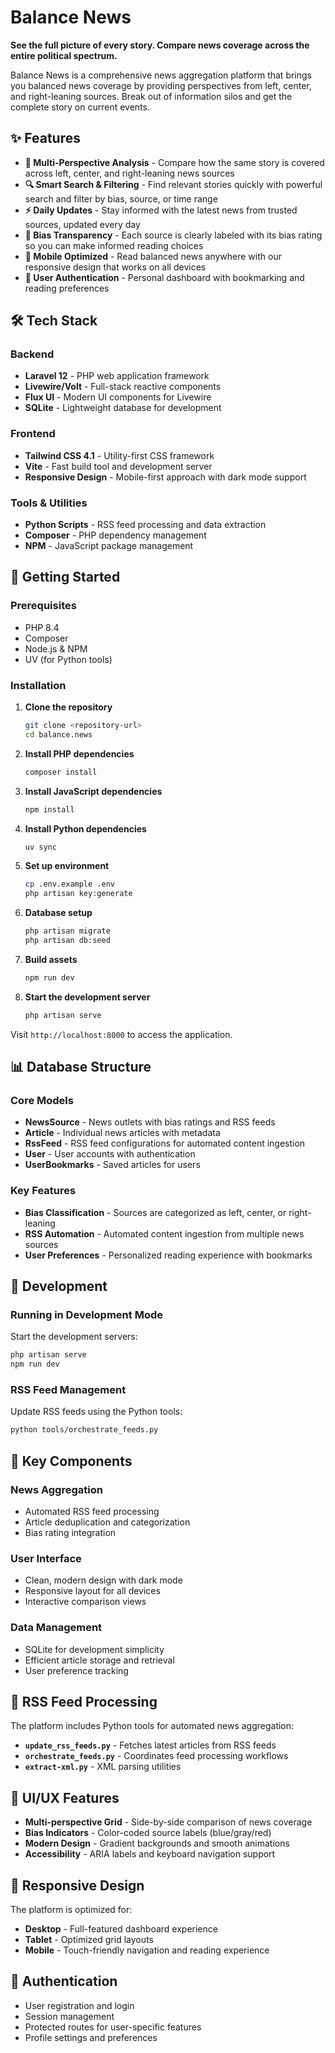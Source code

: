 # Balance News

**See the full picture of every story. Compare news coverage across the entire political spectrum.**

Balance News is a comprehensive news aggregation platform that brings you balanced news coverage by providing perspectives from left, center, and right-leaning sources. Break out of information silos and get the complete story on current events.

## ✨ Features

- **🔄 Multi-Perspective Analysis** - Compare how the same story is covered across left, center, and right-leaning news sources
- **🔍 Smart Search & Filtering** - Find relevant stories quickly with powerful search and filter by bias, source, or time range
- **⚡ Daily Updates** - Stay informed with the latest news from trusted sources, updated every day
- **🎯 Bias Transparency** - Each source is clearly labeled with its bias rating so you can make informed reading choices
- **📱 Mobile Optimized** - Read balanced news anywhere with our responsive design that works on all devices
- **🔐 User Authentication** - Personal dashboard with bookmarking and reading preferences

## 🛠️ Tech Stack

### Backend
- **Laravel 12** - PHP web application framework
- **Livewire/Volt** - Full-stack reactive components
- **Flux UI** - Modern UI components for Livewire
- **SQLite** - Lightweight database for development

### Frontend
- **Tailwind CSS 4.1** - Utility-first CSS framework
- **Vite** - Fast build tool and development server
- **Responsive Design** - Mobile-first approach with dark mode support

### Tools & Utilities
- **Python Scripts** - RSS feed processing and data extraction
- **Composer** - PHP dependency management
- **NPM** - JavaScript package management

## 🚀 Getting Started

### Prerequisites

- PHP 8.4
- Composer
- Node.js & NPM
- UV (for Python tools)

### Installation

1. **Clone the repository**
   ```bash
   git clone <repository-url>
   cd balance.news
   ```

2. **Install PHP dependencies**
   ```bash
   composer install
   ```

3. **Install JavaScript dependencies**
   ```bash
   npm install
   ```

4. **Install Python dependencies**
   ```bash
   uv sync
   ```

5. **Set up environment**
   ```bash
   cp .env.example .env
   php artisan key:generate
   ```

6. **Database setup**
   ```bash
   php artisan migrate
   php artisan db:seed
   ```

7. **Build assets**
   ```bash
   npm run dev
   ```

8. **Start the development server**
   ```bash
   php artisan serve
   ```

Visit `http://localhost:8000` to access the application.

## 📊 Database Structure

### Core Models

- **NewsSource** - News outlets with bias ratings and RSS feeds
- **Article** - Individual news articles with metadata
- **RssFeed** - RSS feed configurations for automated content ingestion
- **User** - User accounts with authentication
- **UserBookmarks** - Saved articles for users

### Key Features

- **Bias Classification** - Sources are categorized as left, center, or right-leaning
- **RSS Automation** - Automated content ingestion from multiple news sources
- **User Preferences** - Personalized reading experience with bookmarks

## 🔧 Development

### Running in Development Mode

Start the development servers:

```bash
php artisan serve
npm run dev
```

### RSS Feed Management

Update RSS feeds using the Python tools:

```bash
python tools/orchestrate_feeds.py
```

## 🌟 Key Components

### News Aggregation
- Automated RSS feed processing
- Article deduplication and categorization
- Bias rating integration

### User Interface
- Clean, modern design with dark mode
- Responsive layout for all devices
- Interactive comparison views

### Data Management
- SQLite for development simplicity
- Efficient article storage and retrieval
- User preference tracking

## 🔄 RSS Feed Processing

The platform includes Python tools for automated news aggregation:

- **`update_rss_feeds.py`** - Fetches latest articles from RSS feeds
- **`orchestrate_feeds.py`** - Coordinates feed processing workflows
- **`extract-xml.py`** - XML parsing utilities

## 🎨 UI/UX Features

- **Multi-perspective Grid** - Side-by-side comparison of news coverage
- **Bias Indicators** - Color-coded source labels (blue/gray/red)
- **Modern Design** - Gradient backgrounds and smooth animations
- **Accessibility** - ARIA labels and keyboard navigation support

## 📱 Responsive Design

The platform is optimized for:
- **Desktop** - Full-featured dashboard experience
- **Tablet** - Optimized grid layouts
- **Mobile** - Touch-friendly navigation and reading experience

## 🔐 Authentication

- User registration and login
- Session management
- Protected routes for user-specific features
- Profile settings and preferences
